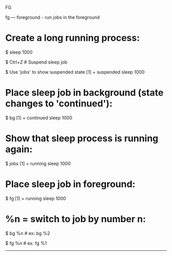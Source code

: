FG

fg — foreground - run jobs in the foreground

# Create a long running process:
$ sleep 1000

$ Ctrl+Z  # Suspend sleep job

$ Use 'jobs' to show suspended state
[1]  + suspended  sleep 1000

# Place sleep job in background (state changes to 'continued'):
$ bg
[1]  + continued  sleep 1000

# Show that sleep process is running again:
$ jobs
[1]  + running    sleep 1000

# Place sleep job in foreground:
$ fg
[1]  + running    sleep 1000

# %n = switch to job by number n:
$ bg %n  # ex: bg %2

$ fg %n  # ex: fg %1

---
